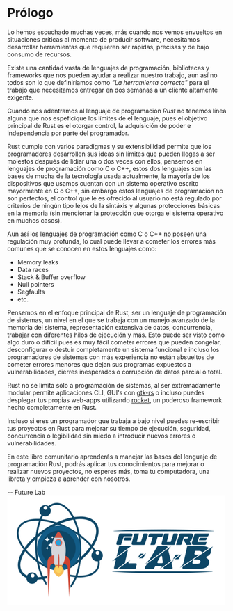 # Prólogo

Lo hemos escuchado muchas veces, más cuando nos vemos envueltos en situaciones
críticas al momento de producir software, necesitamos desarrollar herramientas
que requieren ser rápidas, precisas y de bajo consumo de recursos.

Existe una cantidad vasta de lenguajes de programación, bibliotecas y frameworks
que nos pueden ayudar a realizar nuestro trabajo, aun así no todos son lo que
definiríamos como *"La herramienta correcta"* para el trabajo que necesitamos
entregar en dos semanas a un cliente altamente exigente.

Cuando nos adentramos al lenguaje de programación *Rust* no tenemos línea alguna
que nos espeficique los límites de el lenguaje, pues el objetivo principal de
Rust es el otorgar control, la adquisición de poder e independencia por parte
del programador.

Rust cumple con varios paradigmas y su extensibilidad permite que los
programadores desarrollen sus ideas sin límites que pueden llegas a ser molestos
después de lidiar una o dos veces con ellos, pensemos en lenguajes de
programación como C o C++, estos dos lenguajes son las bases de mucha de la
tecnología usada actualmente, la mayoría de los dispositivos que usamos
cuentan con un sistema operativo escrito mayormente en C o C++, sin embargo
estos lenguajes de programación no son perfectos, el control que le es ofrecido
al usuario no está regulado por criterios de ningún tipo lejos de la sintáxis
y algunas protecciones básicas en la memoria (sin mencionar la protección que
otorga el sistema operativo en muchos casos).

Aun así los lenguajes de programación como C o C++ no poseen una regulación muy
profunda, lo cual puede llevar a cometer los errores más comunes que se conocen
en estos lenguajes como:

* Memory leaks
* Data races
* Stack & Buffer overflow
* Null pointers
* Segfaults
* etc.

Pensemos en el enfoque principal de Rust, ser un lenguaje de programación de
sistemas, un nivel en el que se trabaja con un manejo avanzado de la memoria del
sistema, representación extensiva de datos, concurrencia, trabajar con
diferentes hilos de ejecución y más. Esto puede ser visto como algo duro o
difícil pues es muy fácil cometer errores que pueden congelar, desconfigurar o
destuir completamente un sistema funcional e incluso los programadores de
sistemas con más experiencia no están absueltos de cometer errores menores que
dejan sus programas expuestos a vulnerabilidades, cierres inesperados o
corrupción de datos parcial o total.


Rust no se limita sólo a programación de sistemas, al ser extremadamente modular
permite aplicaciones CLI, GUI's con [gtk-rs](https://gtk-rs.org/) o incluso 
puedes desplegar tus propias web-apps utilizando
[rocket](https://rocket.rs/), un poderoso framework hecho completamente en Rust.

Incluso si eres un programador que trabaja a bajo nivel puedes re-escribir tus
proyectos en Rust para mejorar su tiempo de ejecución, seguridad,
concurrencia o legibilidad sin miedo a introducir nuevos errores
o vulnerabilidades.

En este libro comunitario aprenderás a manejar las bases del lenguaje de
programación Rust, podrás aplicar tus conocimientos para mejorar o
realizar nuevos proyectos, no esperes más, toma tu computadora, una
libreta y empieza a aprender con nosotros.

-- Future Lab
![Future Lab](../images/future-logo.png)
